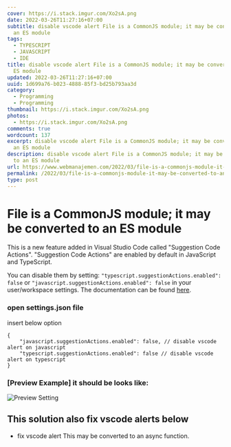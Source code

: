 ```yaml
---
cover: https://i.stack.imgur.com/Xo2sA.png
date: 2022-03-26T11:27:16+07:00
subtitle: disable vscode alert File is a CommonJS module; it may be converted to
  an ES module
tags:
  - TYPESCRIPT
  - JAVASCRIPT
  - IDE
title: disable vscode alert File is a CommonJS module; it may be converted to an
  ES module
updated: 2022-03-26T11:27:16+07:00
uuid: 1d699a76-b023-4888-85f3-bd25b793aa3d
category:
  - Programming
  - Programming
thumbnail: https://i.stack.imgur.com/Xo2sA.png
photos:
  - https://i.stack.imgur.com/Xo2sA.png
comments: true
wordcount: 137
excerpt: disable vscode alert File is a CommonJS module; it may be converted to
  an ES module
description: disable vscode alert File is a CommonJS module; it may be converted
  to an ES module
url: https://www.webmanajemen.com/2022/03/file-is-a-commonjs-module-it-may-be-converted-to-an-es-module.html
permalink: /2022/03/file-is-a-commonjs-module-it-may-be-converted-to-an-es-module.html
type: post
---
```


# File is a CommonJS module; it may be converted to an ES module
This is a new feature added in Visual Studio Code called "Suggestion Code Actions". "Suggestion Code Actions" are enabled by default in JavaScript and TypeScript.

You can disable them by setting: `"typescript.suggestionActions.enabled": false` or `"javascript.suggestionActions.enabled": false` in your user/workspace settings. The documentation can be found [here](https://code.visualstudio.com/docs/getstarted/settings).

### open settings.json file
insert below option
```jsonc
{
    "javascript.suggestionActions.enabled": false, // disable vscode alert on javascript
    "typescript.suggestionActions.enabled": false // disable vscode alert on typescript
}
```

### [Preview Example] it should be looks like:
![Preview Setting](https://i.stack.imgur.com/2AUwp.png)

## This solution also fix vscode alerts below
- fix vscode alert This may be converted to an async function.